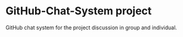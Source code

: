 # GitHub-Chat-System project

GitHub chat system for the project discussion in group and individual.
